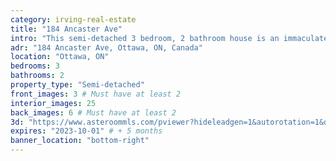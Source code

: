 ```yaml
---
category: irving-real-estate
title: "184 Ancaster Ave"
intro: "This semi-detached 3 bedroom, 2 bathroom house is an immaculate home located in a fantastic location. The interior of the house is well-maintained and spotlessly clean, making it ready to move in. The property offers three well-proportioned bedrooms, which are perfect for a growing family or those looking for extra space."
adr: "184 Ancaster Ave, Ottawa, ON, Canada"
location: "Ottawa, ON"
bedrooms: 3
bathrooms: 2
property_type: "Semi-detached"
front_images: 3 # Must have at least 2
interior_images: 25
back_images: 6 # Must have at least 2
3d: "https://www.asteroommls.com/pviewer?hideleadgen=1&autorotation=1&defaultviewdollhouse=0&showdollhousehotspot=1&stopbgaudio=1&autonav=0&token=PUfbCNWkp0_BtakPzQ2nXg"
expires: "2023-10-01" # + 5 months
banner_location: "bottom-right"
---
```

